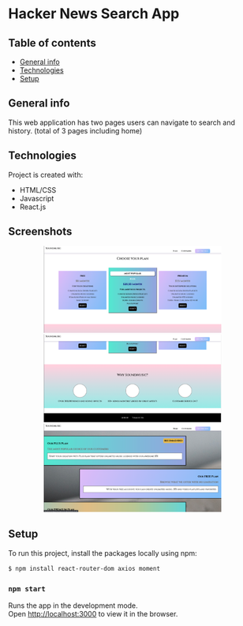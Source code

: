 # Hacker News Search App

## Table of contents
* [General info](#general-info)
* [Technologies](#technologies)
* [Setup](#setup)

## General info
This web application has two pages users can navigate to search and history. (total of 3 pages including home)

## Technologies
Project is created with:
* HTML/CSS
* Javascript
* React.js

## Screenshots
<div align="center">
    <img src="https://github.com/kimmr/package-deals/blob/master/screenshots/sc1.png" width="360px"</img>
    <img src="https://github.com/kimmr/package-deals/blob/master/screenshots/sc2.png" width="360px"</img>
    <img src="https://github.com/kimmr/package-deals/blob/master/screenshots/sc3.png" width="360px"</img>
</div>

	
## Setup

To run this project, install the packages locally using npm:

```
$ npm install react-router-dom axios moment
```

### `npm start`

Runs the app in the development mode.\
Open [http://localhost:3000](http://localhost:3000) to view it in the browser.


